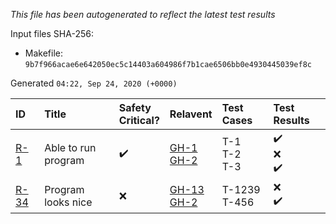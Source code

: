_This file has been autogenerated to reflect the latest test results_

Input files SHA-256:
- Makefile: `9b7f966acae6e642050ec5c14403a604986f7b1cae6506bb0e4930445039ef8c`

Generated `04:22, Sep 24, 2020 (+0000)`

| ID | Title | Safety<br>Critical? | Relavent | Test Cases | Test Results |
| :--- | :--- | :--- | :--- | :--- | :--- |
 | [R-1](requirements.md#R-1) | Able to run program | :heavy_check_mark: | [GH-1](../../issues/1)<br>[GH-2](../../issues/2)<br> | T-1<br>T-2<br>T-3<br> | :heavy_check_mark:<br>:x:<br>:heavy_check_mark:<br> | 
 | [R-34](requirements.md#R-34) | Program looks nice | :x: | [GH-13](../../issues/13)<br>[GH-2](../../issues/2)<br> | T-1239<br>T-456<br> | :x:<br>:heavy_check_mark:<br> | 
